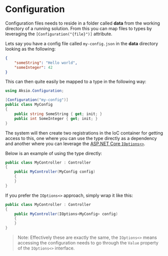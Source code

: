 # Configuration

Configuration files needs to reside in a folder called **data** from the working directory of a running solution.
From this you can map files to types by leveraging the `[Configuration("{file}")]` attribute.

Lets say you have a config file called `my-config.json` in the **data** directory looking as the following:

```json
{
    "someString": "Hello world",
    "someInteger": 42
}
```

This can then quite easily be mapped to a type in the following way:

```csharp
using Aksio.Configuration;

[Configuration("my-config")]
public class MyConfig
{
    public string SomeString { get; init; }
    public int SomeInteger { get; init; }
}
```

The system will then create two registrations in the IoC container for getting access to this,
one where you can use the type directly as a dependency and another where you can leverage the
[ASP.NET Core `IOptions<>`](https://docs.microsoft.com/en-us/aspnet/core/fundamentals/configuration/options?view=aspnetcore-5.0).

Below is an example of using the type directly:

```csharp
public class MyController : Controller
{
    public MyController(MyConfig config)
    {
    }
}
```

If you prefer the `IOptions<>` approach, simply wrap it like this:

```csharp
public class MyController : Controller
{
    public MyController(IOptions<MyConfig> config)
    {
    }
}
```

> Note: Effectively these are exactly the same, the `IOptions<>` means accessing the configuration needs to
> go through the `Value` property of the `IOptions<>` interface.
